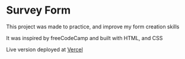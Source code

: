 # Survey Form
This project was made to practice, and improve my form creation skills

It was inspired by freeCodeCamp and built with HTML, and CSS

Live version deployed at [Vercel](https://fcc-survey-form-lyart.vercel.app/)
